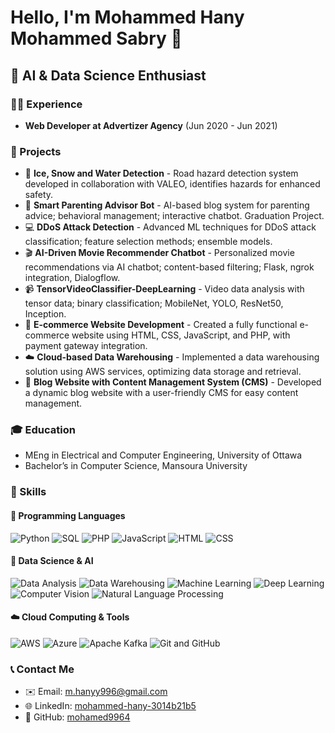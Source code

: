 # Hello, I'm Mohammed Hany Mohammed Sabry 🌟

## 🧠 AI & Data Science Enthusiast

### 👨‍💻 Experience
- **Web Developer at Advertizer Agency** (Jun 2020 - Jun 2021)

### 🚀 Projects
- 🚀 **Ice, Snow and Water Detection** - Road hazard detection system developed in collaboration with VALEO, identifies hazards for enhanced safety.
- 🤖 **Smart Parenting Advisor Bot** - AI-based blog system for parenting advice; behavioral management; interactive chatbot. Graduation Project.
- 💻 **DDoS Attack Detection** - Advanced ML techniques for DDoS attack classification; feature selection methods; ensemble models.
- 🎬 **AI-Driven Movie Recommender Chatbot** - Personalized movie recommendations via AI chatbot; content-based filtering; Flask, ngrok integration, Dialogflow.
- 📹 **TensorVideoClassifier-DeepLearning** - Video data analysis with tensor data; binary classification; MobileNet, YOLO, ResNet50, Inception.
- 🛒 **E-commerce Website Development** - Created a fully functional e-commerce website using HTML, CSS, JavaScript, and PHP, with payment gateway integration.
- ☁️ **Cloud-based Data Warehousing** - Implemented a data warehousing solution using AWS services, optimizing data storage and retrieval.
- 📝 **Blog Website with Content Management System (CMS)** - Developed a dynamic blog website with a user-friendly CMS for easy content management.

### 🎓 Education
- MEng in Electrical and Computer Engineering, University of Ottawa
- Bachelor’s in Computer Science, Mansoura University

### 💼 Skills
#### 🚀 Programming Languages
![Python](https://img.shields.io/badge/Python-3776AB?style=for-the-badge&logo=python&logoColor=white)
![SQL](https://img.shields.io/badge/SQL-4479A1?style=for-the-badge&logo=postgresql&logoColor=white)
![PHP](https://img.shields.io/badge/PHP-777BB4?style=for-the-badge&logo=php&logoColor=white)
![JavaScript](https://img.shields.io/badge/JavaScript-F7DF1E?style=for-the-badge&logo=javascript&logoColor=black)
![HTML](https://img.shields.io/badge/HTML5-E34F26?style=for-the-badge&logo=html5&logoColor=white)
![CSS](https://img.shields.io/badge/CSS3-1572B6?style=for-the-badge&logo=css3&logoColor=white)

#### 🤖 Data Science & AI
![Data Analysis](https://img.shields.io/badge/Data%20Analysis-3766AB?style=for-the-badge&logo=python&logoColor=white)
![Data Warehousing](https://img.shields.io/badge/Data%20Warehousing-777BB4?style=for-the-badge&logo=microsoftsqlserver&logoColor=white)
![Machine Learning](https://img.shields.io/badge/Machine%20Learning-232F3E?style=for-the-badge&logo=python&logoColor=white)
![Deep Learning](https://img.shields.io/badge/Deep%20Learning-0089D6?style=for-the-badge&logo=python&logoColor=white)
![Computer Vision](https://img.shields.io/badge/Computer%20Vision-3776AB?style=for-the-badge&logo=opencv&logoColor=white)
![Natural Language Processing](https://img.shields.io/badge/NLP-4D4D4D?style=for-the-badge&logo=naturallanguageprocessing&logoColor=white)

#### ☁️ Cloud Computing & Tools
![AWS](https://img.shields.io/badge/AWS-232F3E?style=for-the-badge&logo=amazonaws&logoColor=white)
![Azure](https://img.shields.io/badge/Azure-0089D6?style=for-the-badge&logo=microsoftazure&logoColor=white)
![Apache Kafka](https://img.shields.io/badge/Apache%20Kafka-231F20?style=for-the-badge&logo=apachekafka&logoColor=white)
![Git and GitHub](https://img.shields.io/badge/Git%20and%20GitHub-181717?style=for-the-badge&logo=github&logoColor=white)

### 📞 Contact Me
- ✉️ Email: [m.hanyy996@gmail.com](mailto:m.hanyy996@gmail.com)
- 🌐 LinkedIn: [mohammed-hany-3014b21b5](https://www.linkedin.com/in/mohammed-hany-3014b21b5/)
- 🐙 GitHub: [mohamed9964](https://github.com/mohamed9964/)
